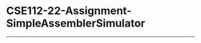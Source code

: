 # CSE112-22-Assignment-SimpleAssemblerSimulator
_______________________________________________________________________________________________________________________________________